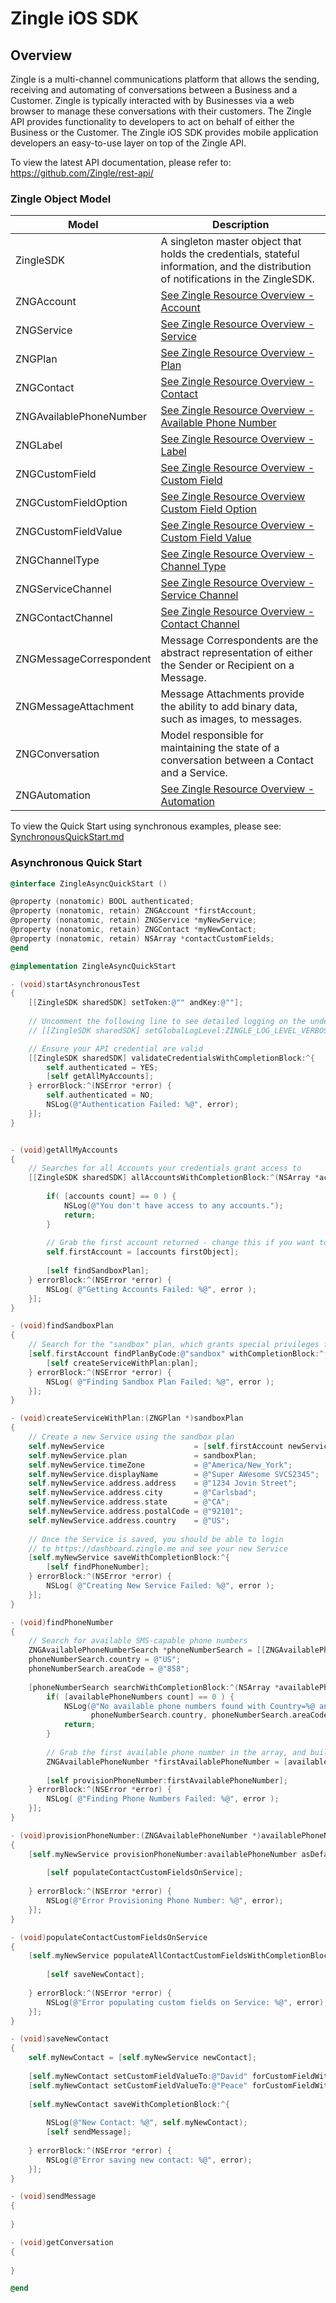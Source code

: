# Zingle iOS SDK

## Overview

Zingle is a multi-channel communications platform that allows the sending, receiving and automating of conversations between a Business and a Customer.  Zingle is typically interacted with by Businesses via a web browser to manage these conversations with their customers.  The Zingle API provides functionality to developers to act on behalf of either the Business or the Customer.  The Zingle iOS SDK provides mobile application developers an easy-to-use layer on top of the Zingle API.

To view the latest API documentation, please refer to: https://github.com/Zingle/rest-api/

### Zingle Object Model

Model | Description
--- | ---
ZingleSDK | A singleton master object that holds the credentials, stateful information, and the distribution of notifications in the ZingleSDK.
ZNGAccount | [See Zingle Resource Overview - Account](https://github.com/Zingle/rest-api/blob/master/resource_overview.md#account)
ZNGService | [See Zingle Resource Overview - Service](https://github.com/Zingle/rest-api/blob/master/resource_overview.md#service)
ZNGPlan | [See Zingle Resource Overview - Plan](https://github.com/Zingle/rest-api/blob/master/resource_overview.md#plan)
ZNGContact | [See Zingle Resource Overview - Contact](https://github.com/Zingle/rest-api/blob/master/resource_overview.md#contact)
ZNGAvailablePhoneNumber | [See Zingle Resource Overview - Available Phone Number](https://github.com/Zingle/rest-api/blob/master/resource_overview.md#available-phone-number)
ZNGLabel | [See Zingle Resource Overview - Label](https://github.com/Zingle/rest-api/blob/master/resource_overview.md#label)
ZNGCustomField | [See Zingle Resource Overview - Custom Field](https://github.com/Zingle/rest-api/blob/master/resource_overview.md#custom-field)
ZNGCustomFieldOption | [See Zingle Resource Overview Custom Field Option](https://github.com/Zingle/rest-api/blob/master/resource_overview.md#custom-field-option)
ZNGCustomFieldValue | [See Zingle Resource Overview - Custom Field Value](https://github.com/Zingle/rest-api/blob/master/resource_overview.md#custom-field-value)
ZNGChannelType | [See Zingle Resource Overview - Channel Type](https://github.com/Zingle/rest-api/blob/master/resource_overview.md#channel-type)
ZNGServiceChannel | [See Zingle Resource Overview  - Service Channel](https://github.com/Zingle/rest-api/blob/master/resource_overview.md#service-channel)
ZNGContactChannel | [See Zingle Resource Overview - Contact Channel](https://github.com/Zingle/rest-api/blob/master/resource_overview.md#contact-channel)
ZNGMessageCorrespondent | Message Correspondents are the abstract representation of either the Sender or Recipient on a Message.
ZNGMessageAttachment | Message Attachments provide the ability to add binary data, such as images, to messages.
ZNGConversation | Model responsible for maintaining the state of a conversation between a Contact and a Service.
ZNGAutomation | [See Zingle Resource Overview - Automation](https://github.com/Zingle/rest-api/blob/master/resource_overview.md#automation)

To view the Quick Start using synchronous examples, please see: [SynchronousQuickStart.md](SynchronousQuickStart.md)

### Asynchronous Quick Start

```Objective-C
@interface ZingleAsyncQuickStart ()

@property (nonatomic) BOOL authenticated;
@property (nonatomic, retain) ZNGAccount *firstAccount;
@property (nonatomic, retain) ZNGService *myNewService;
@property (nonatomic, retain) ZNGContact *myNewContact;
@property (nonatomic, retain) NSArray *contactCustomFields;
@end

@implementation ZingleAsyncQuickStart

- (void)startAsynchronousTest
{
    [[ZingleSDK sharedSDK] setToken:@"" andKey:@""];
    
    // Uncomment the following line to see detailed logging on the underlying API
    // [[ZingleSDK sharedSDK] setGlobalLogLevel:ZINGLE_LOG_LEVEL_VERBOSE];

    // Ensure your API credential are valid
    [[ZingleSDK sharedSDK] validateCredentialsWithCompletionBlock:^{
        self.authenticated = YES;
        [self getAllMyAccounts];
    } errorBlock:^(NSError *error) {
        self.authenticated = NO;
        NSLog(@"Authentication Failed: %@", error);
    }];
}


- (void)getAllMyAccounts
{
    // Searches for all Accounts your credentials grant access to
    [[ZingleSDK sharedSDK] allAccountsWithCompletionBlock:^(NSArray *accounts) {
        
        if( [accounts count] == 0 ) {
            NSLog(@"You don't have access to any accounts.");
            return;
        }
        
        // Grab the first account returned - change this if you want to use a different account
        self.firstAccount = [accounts firstObject];
        
        [self findSandboxPlan];
    } errorBlock:^(NSError *error) {
        NSLog( @"Getting Accounts Failed: %@", error );
    }];
}

- (void)findSandboxPlan
{
    // Search for the "sandbox" plan, which grants special privileges for development testing.
    [self.firstAccount findPlanByCode:@"sandbox" withCompletionBlock:^(ZNGPlan *plan){
        [self createServiceWithPlan:plan];
    } errorBlock:^(NSError *error) {
        NSLog( @"Finding Sandbox Plan Failed: %@", error );
    }];
}

- (void)createServiceWithPlan:(ZNGPlan *)sandboxPlan
{
    // Create a new Service using the sandbox plan
    self.myNewService                    = [self.firstAccount newService];
    self.myNewService.plan               = sandboxPlan;
    self.myNewService.timeZone           = @"America/New_York";
    self.myNewService.displayName        = @"Super AWesome SVCS2345";
    self.myNewService.address.address    = @"1234 Jovin Street";
    self.myNewService.address.city       = @"Carlsbad";
    self.myNewService.address.state      = @"CA";
    self.myNewService.address.postalCode = @"92101";
    self.myNewService.address.country    = @"US";
    
    // Once the Service is saved, you should be able to login
    // to https://dashboard.zingle.me and see your new Service
    [self.myNewService saveWithCompletionBlock:^{
        [self findPhoneNumber];
    } errorBlock:^(NSError *error) {
        NSLog( @"Creating New Service Failed: %@", error );
    }];
}

- (void)findPhoneNumber
{
    // Search for available SMS-capable phone numbers
    ZNGAvailablePhoneNumberSearch *phoneNumberSearch = [[ZNGAvailablePhoneNumberSearch alloc] init];
    phoneNumberSearch.country = @"US";
    phoneNumberSearch.areaCode = @"858";
    
    [phoneNumberSearch searchWithCompletionBlock:^(NSArray *availablePhoneNumbers) {
        if( [availablePhoneNumbers count] == 0 ) {
            NSLog(@"No available phone numbers found with Country=%@ and areaCode=%@.",
                  phoneNumberSearch.country, phoneNumberSearch.areaCode);
            return;
        }
        
        // Grab the first available phone number in the array, and build a new Service Channel
        ZNGAvailablePhoneNumber *firstAvailablePhoneNumber = [availablePhoneNumbers firstObject];
        
        [self provisionPhoneNumber:firstAvailablePhoneNumber];
    } errorBlock:^(NSError *error) {
        NSLog( @"Finding Phone Numbers Failed: %@", error );
    }];
}

- (void)provisionPhoneNumber:(ZNGAvailablePhoneNumber *)availablePhoneNumber
{
    [self.myNewService provisionPhoneNumber:availablePhoneNumber asDefaultChannel:YES withCompletionBlock:^(ZNGServiceChannel *newServiceChannel) {
        
        [self populateContactCustomFieldsOnService];
        
    } errorBlock:^(NSError *error) {
        NSLog(@"Error Provisioning Phone Number: %@", error);
    }];
}

- (void)populateContactCustomFieldsOnService
{
    [self.myNewService populateAllContactCustomFieldsWithCompletionBlock:^{
        
        [self saveNewContact];
        
    } errorBlock:^(NSError *error) {
        NSLog(@"Error populating custom fields on Service: %@", error);
    }];
}

- (void)saveNewContact
{
    self.myNewContact = [self.myNewService newContact];
    
    [self.myNewContact setCustomFieldValueTo:@"David" forCustomFieldWithName:@"First Name"];
    [self.myNewContact setCustomFieldValueTo:@"Peace" forCustomFieldWithName:@"Last Name"];
    
    [self.myNewContact saveWithCompletionBlock:^{
        
        NSLog(@"New Contact: %@", self.myNewContact);
        [self sendMessage];
        
    } errorBlock:^(NSError *error) {
        NSLog(@"Error saving new contact: %@", error);
    }];
}

- (void)sendMessage
{
    
}

- (void)getConversation
{
     
}

@end
```
